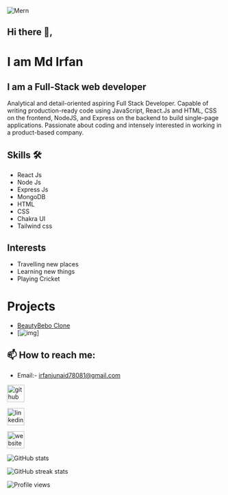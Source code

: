 ![Mern](https://user-images.githubusercontent.com/97781422/185549684-8443257c-c202-440f-b506-6993049e941f.jpg)

## Hi there 👋, 

# I am Md Irfan

## I am a Full-Stack web developer

Analytical and detail-oriented aspiring Full Stack Developer. Capable of writing production-ready code using JavaScript, React.Js and HTML, CSS on the frontend, NodeJS, and Express on the backend to build single-page applications. Passionate about coding and intensely interested in working in a product-based company.

## Skills 🛠️
- React Js
- Node Js
- Express Js
- MongoDB
- HTML 
- CSS
- Chakra UI
- Tailwind css

## Interests 
- Travelling new places
- Learning new things
- Playing Cricket

# Projects

- [<a href='https://github.com/Md-Irfan-FullStackDeveloper/BeautyBebo-Clone' > BeautyBebo Clone </a>](https://github.com/Md-Irfan-FullStackDeveloper/BeautyBebo-Clone)
- [<img src='https://user-images.githubusercontent.com/97781422/185040277-2a231b0e-c3ff-4ab1-b713-52f310e9b81f.JPG' alt='img'/>]


## 📫 How to reach me: 
- Email:- irfanjunaid78081@gmail.com 


[<img src='https://cdn.jsdelivr.net/npm/simple-icons@3.0.1/icons/github.svg' alt='github' height='40'>](https://github.com/Md-Irfan-FullStackDeveloper)  

[<img src='https://cdn.jsdelivr.net/npm/simple-icons@3.0.1/icons/linkedin.svg' alt='linkedin' height='40'>](https://www.linkedin.com/in/md-irfan-835202221/)  

[<img src='https://cdn.jsdelivr.net/npm/simple-icons@3.0.1/icons/icloud.svg' alt='website' height='40'>]( https://portfoli-md-irfan.netlify.app/)  

![GitHub stats](https://github-readme-stats.vercel.app/api?username=Md-Irfan-FullStackDeveloper&show_icons=true)  

![GitHub streak stats](https://github-readme-streak-stats.herokuapp.com/?user=Md-Irfan-FullStackDeveloper)  

![Profile views](https://gpvc.arturio.dev/Md-Irfan-FullStackDeveloper)  
